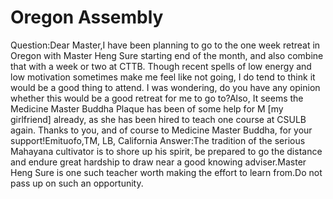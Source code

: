 # Oregon Assembly

Question:Dear Master,I have been planning to go to the one week retreat in Oregon with Master Heng Sure starting end of the month, and also combine that with a week or two at CTTB. Though recent spells of low energy and low motivation sometimes make me feel like not going, I do tend to think it would be a good thing to attend. I was wondering, do you have any opinion whether this would be a good retreat for me to go to?Also, It seems the Medicine Master Buddha Plaque has been of some help for M [my girlfriend] already, as she has been hired to teach one course at CSULB again. Thanks to you, and of course to Medicine Master Buddha, for your support!​Emituofo,TM, LB, California      Answer:The tradition of the serious Mahayana cultivator is to shore up his spirit, be prepared to go the distance and endure great hardship to draw near a good knowing adviser.Master Heng Sure is one such teacher worth making the effort to learn from.​Do not pass up on such an opportunity.